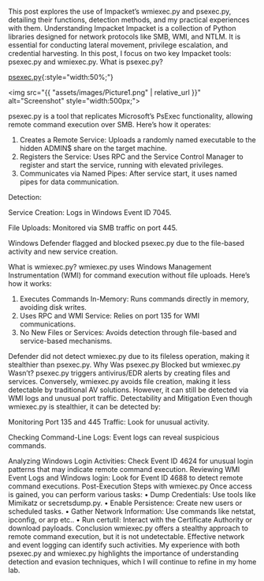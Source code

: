 This post explores the use of Impacket’s wmiexec.py and psexec.py, detailing their functions, detection methods, and my practical experiences with them.
Understanding Impacket
Impacket is a collection of Python libraries designed for network protocols like SMB, WMI, and NTLM. It is essential for conducting lateral movement, privilege escalation, and credential harvesting. In this post, I focus on two key Impacket tools: psexec.py and wmiexec.py.
What is psexec.py?

[psexec.py](assets/images/Picture1.png){:style="width:50%;"}

<img src="{{ "assets/images/Picture1.png" | relative_url }}" alt="Screenshot" style="width:500px;">


 
psexec.py is a tool that replicates Microsoft’s PsExec functionality, allowing remote command execution over SMB. Here’s how it operates:
1.	Creates a Remote Service: Uploads a randomly named executable to the hidden ADMIN$ share on the target machine.
2.	Registers the Service: Uses RPC and the Service Control Manager to register and start the service, running with elevated privileges.
3.	Communicates via Named Pipes: After service start, it uses named pipes for data communication.










Detection:

 

 
Service Creation: Logs in Windows Event ID 7045.


 
File Uploads: Monitored via SMB traffic on port 445.


 
Windows Defender flagged and blocked psexec.py due to the file-based activity and new service creation.

What is wmiexec.py?
wmiexec.py uses Windows Management Instrumentation (WMI) for command execution without file uploads. Here’s how it works:
1.	Executes Commands In-Memory: Runs commands directly in memory, avoiding disk writes.
2.	Uses RPC and WMI Service: Relies on port 135 for WMI communications.
3.	No New Files or Services: Avoids detection through file-based and service-based mechanisms.

 

Defender did not detect wmiexec.py due to its fileless operation, making it stealthier than psexec.py.
Why Was psexec.py Blocked but wmiexec.py Wasn’t?
psexec.py triggers antivirus/EDR alerts by creating files and services. Conversely, wmiexec.py avoids file creation, making it less detectable by traditional AV solutions. However, it can still be detected via WMI logs and unusual port traffic.
Detectability and Mitigation
Even though wmiexec.py is stealthier, it can be detected by:


 
Monitoring Port 135 and 445 Traffic: Look for unusual activity.


 
Checking Command-Line Logs: Event logs can reveal suspicious commands.



 
Analyzing Windows Login Activities: Check Event ID 4624 for unusual login patterns that may indicate remote command execution.
Reviewing WMI Event Logs and Windows login: Look for Event ID 4688 to detect remote command executions.
Post-Execution Steps with wmiexec.py
Once access is gained, you can perform various tasks:
•	Dump Credentials: Use tools like Mimikatz or secretsdump.py.
•	Enable Persistence: Create new users or scheduled tasks.
•	Gather Network Information: Use commands like netstat, ipconfig, or arp etc..
•	Run certutil: Interact with the Certificate Authority or download payloads.
Conclusion
wmiexec.py offers a stealthy approach to remote command execution, but it is not undetectable. Effective network and event logging can identify such activities. My experience with both psexec.py and wmiexec.py highlights the importance of understanding detection and evasion techniques, which I will continue to refine in my home lab.

